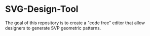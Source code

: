# SVG-Design-Tool
The goal of this repository is to create a "code free" editor that allow designers to generate SVP geometric patterns.
